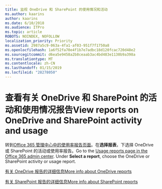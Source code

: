 ```yaml
---
title: 监视 OneDrive 和 SharePoint 的使用情况和活动
ms.author: kaarins
author: kaarins
ms.date: 6/10/2018
ms.audience: ITPro
ms.topic: article
ROBOTS: NOINDEX, NOFOLLOW
localization_priority: Priority
ms.assetid: 2987a5c9-063a-4fa1-af03-951f7f1750a8
ms.openlocfilehash: 1a6f52fa70e4f1b7e7adbc18d120fcac720d48e2
ms.sourcegitcommit: d6ea5e9458a2b8ceaab3ac4bd483e1130b9a398a
ms.translationtype: MT
ms.contentlocale: zh-CN
ms.lasthandoff: 01/15/2019
ms.locfileid: "28278050"
---
```

# <a name="view-reports-on-onedrive-and-sharepoint-activity-and-usage"></a><span data-ttu-id="1eecb-102">查看有关 OneDrive 和 SharePoint 的活动和使用情况报告</span><span class="sxs-lookup"><span data-stu-id="1eecb-102">View reports on OneDrive and SharePoint activity and usage</span></span>

<span data-ttu-id="1eecb-p101">转到[Office 365 管理中心中的使用率报告页面](https://admin.microsoft.com/AdminPortal/Home)。在**选择报表**，下选择 OneDrive 或 SharePoint 的活动或使用率报告。</span><span class="sxs-lookup"><span data-stu-id="1eecb-p101">Go to the [Usage reports page in the Office 365 admin center](https://admin.microsoft.com/AdminPortal/Home). Under **Select a report**, choose the OneDrive or SharePoint activity or usage report.</span></span> 
  
[<span data-ttu-id="1eecb-105">有关 OneDrive 报告的详细信息</span><span class="sxs-lookup"><span data-stu-id="1eecb-105">More info about OneDrive reports</span></span>](https://go.microsoft.com/fwlink/?linkid=875239)
  
[<span data-ttu-id="1eecb-106">有关 SharePoint 报告的详细信息</span><span class="sxs-lookup"><span data-stu-id="1eecb-106">More info about SharePoint reports</span></span>](https://go.microsoft.com/fwlink/?linkid=875240)
  

